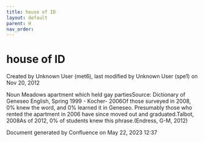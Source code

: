 ```yaml
---
title: house of ID
layout: default
parent: H
nav_order:
---
```


# house of ID

Created by  Unknown User (met6), last modified by  Unknown User (spe1) on Nov 20, 2012

Noun Meadows apartment which held gay partiesSource: Dictionary of Geneseo English, Spring 1999 - Kocher- 2006Of those surveyed in 2008, 0% knew the word, and 0% learned it in Geneseo. Presumably those who rented the apartment in 2006 have since moved out and graduated.Talbot, 2008As of 2012, 0% of students knew this phrase.(Endress, G-M, 2012)

Document generated by Confluence on May 22, 2023 12:37


